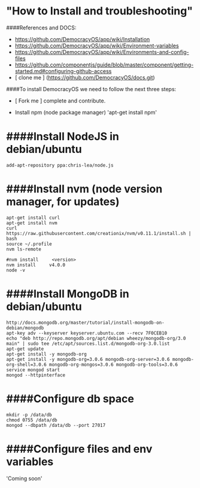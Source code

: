 "How to Install and troubleshooting"
========================================

####References and DOCS:

* https://github.com/DemocracyOS/app/wiki/Installation
* https://github.com/DemocracyOS/app/wiki/Environment-variables
* https://github.com/DemocracyOS/app/wiki/Environments-and-config-files
* https://github.com/componentjs/guide/blob/master/component/getting-started.md#configuring-github-access
* [ clone me ] (https://github.com/DemocracyOS/docs.git)

####To install DemocracyOS we need to follow the next three steps:

  * [ Fork me ] complete and contribute.
  
  * Install npm (node package manager)
    'apt-get install npm'

####Install NodeJS in debian/ubuntu
=================================
 ```
 add-apt-repository ppa:chris-lea/node.js  
 ```
 
####Install nvm (node version manager, for updates)
================================================
 
 ```
 apt-get install curl
 apt-get install nvm
 curl https://raw.githubusercontent.com/creationix/nvm/v0.11.1/install.sh | bash
 source ~/.profile
 nvm ls-remote
 
 #nvm install     <version>
 nvm install     v4.0.0
 node -v
 ```
####Install MongoDB in debian/ubuntu
=================================
 ```
 http://docs.mongodb.org/master/tutorial/install-mongodb-on-debian/mongodb
 apt-key adv --keyserver keyserver.ubuntu.com --recv 7F0CEB10
 echo "deb http://repo.mongodb.org/apt/debian wheezy/mongodb-org/3.0 main" | sudo tee /etc/apt/sources.list.d/mongodb-org-3.0.list
 apt-get update
 apt-get install -y mongodb-org
 apt-get install -y mongodb-org=3.0.6 mongodb-org-server=3.0.6 mongodb-org-shell=3.0.6 mongodb-org-mongos=3.0.6 mongodb-org-tools=3.0.6
 service mongod start
 mongod --httpinterface
 ```
 
####Configure db space
===================
 ```
 mkdir -p /data/db
 chmod 0755 /data/db
 mongod --dbpath /data/db --port 27017
 ```
 
####Configure files and env variables
==================================
  
'Coming soon'
